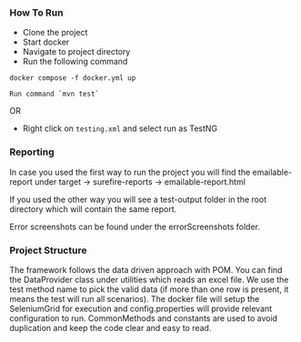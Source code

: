 <h3 align="left"> How To Run </h3>

- Clone the project
- Start docker
- Navigate to project directory
- Run the following command

~~~
docker compose -f docker.yml up
~~~

~~~
Run command `mvn test`
~~~

OR
- Right click on `testing.xml` and select run as TestNG


<h3 align="left"> Reporting </h3>

In case you used the first way to run the project you will find the emailable-report under target -> surefire-reports -> emailable-report.html

If you used the other way you will see a test-output folder in the root directory which will contain the same report.

Error screenshots can be found under the errorScreenshots folder.


<h3 align="left"> Project Structure </h3>

The framework follows the data driven approach with POM. You can find the DataProvider class under utilities which reads an excel file. We use the test method name to pick the valid data (if more than one row is present, it means the test will run all scenarios). The docker file will setup the SeleniumGrid for execution and config.properties will provide relevant configuration to run. CommonMethods and constants are used to avoid duplication and keep the code clear and easy to read.

